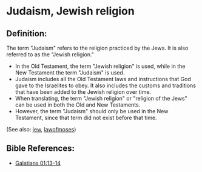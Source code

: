 # Judaism, Jewish religion #

## Definition: ##

The term "Judaism" refers to the religion practiced by the Jews. It is also referred to as the "Jewish religion."

* In the Old Testament, the term "Jewish religion" is used, while in the New Testament the term "Judaism" is used.
* Judaism includes all the Old Testament laws and instructions that God gave to the Israelites to obey. It also includes the customs and traditions that have been added to the Jewish religion over time.
* When translating, the term "Jewish religion" or "religion of the Jews" can be used in both the Old and New Testaments.
* However, the term "Judaism" should only be used in the New Testament, since that term did not exist before that time.

(See also: [jew](../other/jew.md), [lawofmoses](../kt/lawofmoses.md))

## Bible References: ##

* [Galatians 01:13-14](https://door43.org/en/bible/notes/gal/01/13)

